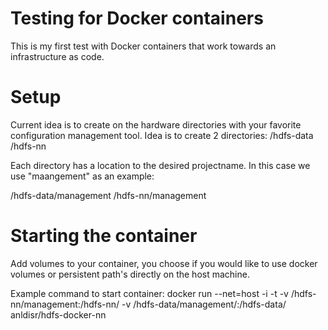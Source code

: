 # Testing for Docker containers
This is my first test with Docker containers that work towards an infrastructure as code.

# Setup
Current idea is to create on the hardware directories with your favorite configuration management tool. Idea is to create 2 directories: 
/hdfs-data
/hdfs-nn

Each directory has a location to the desired projectname. In this case we use "maangement" as an example:

/hdfs-data/management
/hdfs-nn/management

# Starting the container
Add volumes to your container, you choose if you would like to use docker volumes or persistent path's directly on the host machine.

Example command to start container: 
docker run --net=host -i -t -v /hdfs-nn/management:/hdfs-nn/ -v /hdfs-data/management/:/hdfs-data/ anldisr/hdfs-docker-nn

